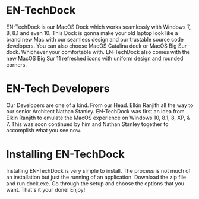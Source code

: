# EN-TechDock
EN-TechDock is our MacOS Dock which works seamlessly with Windows 7, 8, 8.1 and even 10. This Dock is gonna make your old laptop look like a brand new Mac with our seamless design and our trustable source code developers. You can also choose MacOS Catalina dock or MacOS Big Sur dock. Whichever your comfortable with. EN-TechDock also comes with the new MacOS Big Sur 11 refreshed icons with uniform design and rounded corners. 

# EN-Tech Developers
Our Developers are one of a kind. From our Head. 
Elkin Ranjith all the way to our senior Architect Nathan Stanley. 
EN-TechDock was first an idea from Elkin Ranjith to emulate the MacOS experience on Windows 10, 8.1, 8, XP, & 7. 
This was soon continued by him and Nathan Stanley together to accomplish what you see now.

# Installing EN-TechDock
Installing EN-TechDock is very simple to install. The process is not much of an installation but just the running of an application.  Download the zip file and run dock.exe.
Go through the setup and choose the options that you want. 
That's it your done! Enjoy!
